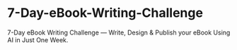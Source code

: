 # 7-Day-eBook-Writing-Challenge
7-Day eBook Writing Challenge — Write, Design &amp; Publish your eBook Using AI in Just One Week. 
